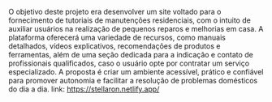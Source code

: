 O objetivo deste projeto era desenvolver um site voltado para o fornecimento de tutoriais de manutenções residenciais, com o intuito de auxiliar usuários na realização de pequenos reparos e melhorias em casa. A plataforma oferecerá uma variedade de recursos, como manuais detalhados, vídeos explicativos, recomendações de produtos e ferramentas, além de uma seção dedicada para a indicação e contato de profissionais qualificados, caso o usuário opte por contratar um serviço especializado. A proposta é criar um ambiente acessível, prático e confiável para promover autonomia e facilitar a resolução de problemas domésticos do dia a dia.
link: https://stellaron.netlify.app/
